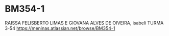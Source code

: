# BM354-1
RAISSA FELISBERTO LIMAS E GIOVANA ALVES DE OIVEIRA, isabeli
TURMA 3-54
https://meninas.atlassian.net/browse/BM354-1
